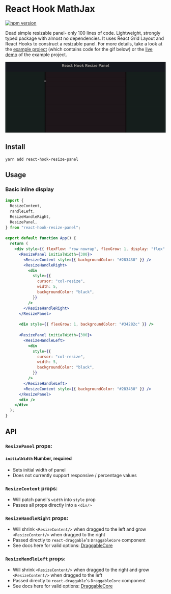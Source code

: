 # React Hook MathJax

[![npm version](https://badge.fury.io/js/react-hook-mathjax.svg)](https://badge.fury.io/js/react-hook-mathjax)

Dead simple resizable panel- only 100 lines of code. Lightweight, strongly typed
package with almost no dependencies. It uses React Grid Layout and React Hooks
to construct a resizable panel. For more details, take a look at the [example
project](https://github.com/jpribyl/react-hook-resize-panel/tree/master/example)
(which contains code for the gif below) or the [live
demo](https://johnpribyl.com/react-hook-resize-panel/) of the example project.

![Example of usage](/demo.gif)

## Install

```
yarn add react-hook-resize-panel
```

## Usage

### Basic inline display

```jsx
import {
  ResizeContent,
  randleLeft,
  ResizeHandleRight,
  ResizePanel,
} from "react-hook-resize-panel";

export default function App() {
  return (
    <div style={{ flexFlow: "row nowrap", flexGrow: 1, display: "flex" }}>
      <ResizePanel initialWidth={300}>
        <ResizeContent style={{ backgroundColor: "#283430" }} />
        <ResizeHandleRight>
          <div
            style={{
              cursor: "col-resize",
              width: 5,
              backgroundColor: "black",
            }}
          />
        </ResizeHandleRight>
      </ResizePanel>

      <div style={{ flexGrow: 1, backgroundColor: "#34282c" }} />

      <ResizePanel initialWidth={300}>
        <ResizeHandleLeft>
          <div
            style={{
              cursor: "col-resize",
              width: 5,
              backgroundColor: "black",
            }}
          />
        </ResizeHandleLeft>
        <ResizeContent style={{ backgroundColor: "#283430" }} />
      </ResizePanel>
      <div />
    </div>
  );
}
```

## API

### `ResizePanel` props:

#### `initialWidth` Number, required

- Sets initial width of panel
- Does not currently support responsive / percentage values

### `ResizeContent` props:

- Will patch panel's `width` into `style` prop
- Passes all props directly into a `<div/>`

### `ResizeHandleRight` props:

- Will shrink `<ResizeContent/>` when dragged to the left and grow `<ResizeContent/>` when dragged to the right
- Passed directly to `react-draggable`'s `DraggableCore` component
- See docs here for valid options: [DraggableCore](https://github.com/react-grid-layout/react-draggable#draggablecore)

### `ResizeHandleLeft` props:

- Will shrink `<ResizeContent/>` when dragged to the right and grow `<ResizeContent/>` when dragged to the left
- Passed directly to `react-draggable`'s `DraggableCore` component
- See docs here for valid options: [DraggableCore](https://github.com/react-grid-layout/react-draggable#draggablecore)
